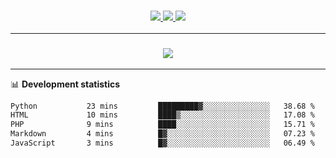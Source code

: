 <h3 align="center">
  <a href="https://github.com/hwalker928">
      <img src="https://img.shields.io/github/followers/hwalker928?label=Followers&style=for-the-badge&color=lightblue">
  </a>
  <a href="https://harryw.link/discord" alt="Discord">
      <img src="https://img.shields.io/discord/738451951758606336?label=discord&style=for-the-badge&color=lightblue"/>
  </a>
  <a href="https://harryw.link/sparked" alt="Sparked Host">
      <img src="https://img.shields.io/static/v1?label=Sponsor&message=Sparked%20Host&color=yellow&style=for-the-badge"/>
  </a>
</h3>

<hr>


<h3 align="center">
  <a href="https://github.com/hwalker928">
      <img src="https://github-profile-trophy.vercel.app/?username=hwalker928&no-bg=true&no-frame=true">
  </a>
</h3>


<hr>

📊 **Development statistics**

<!--START_SECTION:waka-->

```txt
Python           23 mins         █████████▓░░░░░░░░░░░░░░░   38.68 %
HTML             10 mins         ████▒░░░░░░░░░░░░░░░░░░░░   17.08 %
PHP              9 mins          ████░░░░░░░░░░░░░░░░░░░░░   15.71 %
Markdown         4 mins          █▓░░░░░░░░░░░░░░░░░░░░░░░   07.23 %
JavaScript       3 mins          █▓░░░░░░░░░░░░░░░░░░░░░░░   06.49 %
```

<!--END_SECTION:waka-->
